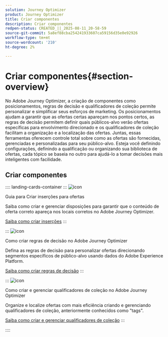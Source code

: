 ```yaml
---
solution: Journey Optimizer
product: Journey Optimizer
title: Criar componentes
description: Criar componentes
redpen-status: CREATED_||_2025-08-11_20-58-59
source-git-commit: 5a8ef88cba254241933607ca59156d35e0e92926
workflow-type: tm+mt
source-wordcount: '210'
ht-degree: 2%

---
```



# Criar componentes{#section-overview}

No Adobe Journey Optimizer, a criação de componentes como posicionamentos, regras de decisão e qualificadores de coleção permite personalizar e simplificar seus esforços de marketing. Os posicionamentos ajudam a garantir que as ofertas certas apareçam nos pontos certos, as regras de decisão permitem definir quais públicos-alvo verão ofertas específicas para envolvimento direcionado e os qualificadores de coleção facilitam a organização e a localização das ofertas. Juntas, essas ferramentas oferecem controle total sobre como as ofertas são fornecidas, gerenciadas e personalizadas para seu público-alvo. Esteja você definindo configurações, definindo a qualificação ou organizando sua biblioteca de ofertas, cada tópico se baseia no outro para ajudá-lo a tomar decisões mais inteligentes com facilidade.

## Criar componentes

:::: landing-cards-container
:::
![icon](https://cdn.experienceleague.adobe.com/icons/list-check.svg)

Guia para Criar inserções para ofertas

Saiba como criar e gerenciar disposições para garantir que o conteúdo de oferta correto apareça nos locais corretos no Adobe Journey Optimizer.

[Saiba como criar inserções](../using/offers/offer-library/creating-placements.md)
:::

:::
![icon](https://cdn.experienceleague.adobe.com/icons/bullseye.svg)

Como criar regras de decisão no Adobe Journey Optimizer

Defina as regras de decisão para personalizar ofertas direcionando segmentos específicos de público-alvo usando dados do Adobe Experience Platform.

[Saiba como criar regras de decisão](../using/offers/offer-library/creating-decision-rules.md)
:::

:::
![icon](https://cdn.experienceleague.adobe.com/icons/tags.svg)

Como criar e gerenciar qualificadores de coleção no Adobe Journey Optimizer

Organize e localize ofertas com mais eficiência criando e gerenciando qualificadores de coleção, anteriormente conhecidos como &quot;tags&quot;.

[Saiba como criar e gerenciar qualificadores de coleção](../using/offers/offer-library/creating-tags.md)
:::

::::
